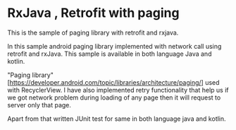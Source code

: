 # RxJava , Retrofit with paging

This is the sample of paging library with retrofit and rxjava.

In this sample android paging library implemented with network call using retrofit and rxJava. This sample is available in both language Java and kotlin.

"Paging library"[https://developer.android.com/topic/libraries/architecture/paging/] used with RecyclerView. I have also implemented retry functionality that help us if we got network problem during loading of any page then it will request to server only that page.

Apart from that written JUnit test for same in both language java and kotlin.
